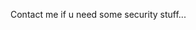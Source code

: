 Contact me if u need some security stuff...

<!---
LepreprechauN/LepreprechauN is a ✨ special ✨ repository because its `README.md` (this file) appears on your GitHub profile.
You can click the Preview link to take a look at your changes.
--->
